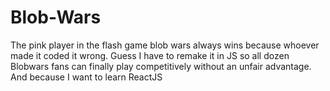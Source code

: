 # Blob-Wars

The pink player in the flash game blob wars always wins because whoever made it coded it wrong. Guess I have to remake it in JS so all dozen Blobwars fans can finally play competitively without an unfair advantage. And because I want to learn ReactJS
